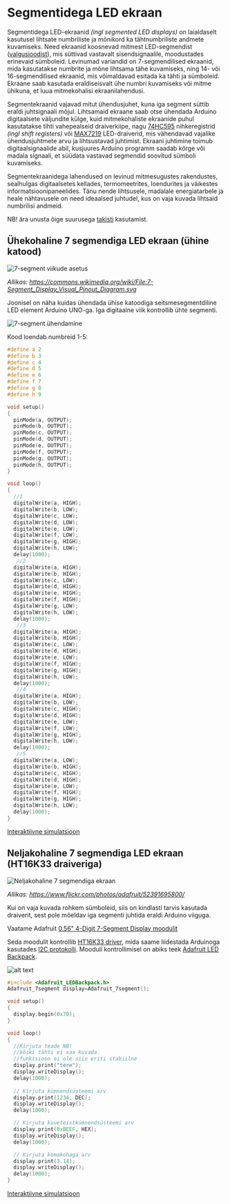 # Segmentidega LED ekraan
Segmentidega LED-ekraanid *(ingl segmented LED displays)* on laialdaselt kasutusel lihtsate numbriliste ja mõnikord ka tähtnumbriliste andmete kuvamiseks. Need ekraanid koosnevad mitmest LED-segmendist ([valgusioodist](https://github.com/nullyks/Arduino-baaselemendid/blob/main/materjalid/2_dioodid.md)), mis süttivad vastavalt sisendsignaalile, moodustades erinevaid sümboleid. Levinumad variandid on 7-segmendilised ekraanid, mida kasutatakse numbrite ja mõne lihtsama tähe kuvamiseks, ning 14- või 16-segmendilised ekraanid, mis võimaldavad esitada ka tähti ja sümboleid. Ekraane saab kasutada eraldiseisvalt ühe numbri kuvamiseks või mitme ühikuna, et luua mitmekohalisi ekraanilahendusi.

Segmentekraanid vajavad mitut ühendusjuhet, kuna iga segment süttib eraldi juhtsignaali mõjul. Lihtsamaid ekraane saab otse ühendada Arduino digitaalsete väljundite külge, kuid mitmekohaliste ekraanide puhul kasutatakse tihti vahepealseid draiverkiipe, nagu [74HC595](https://www.ti.com/lit/ds/symlink/sn74hc595.pdf) nihkeregistrid *(ingl shift registers)* või [MAX7219](https://www.analog.com/media/en/technical-documentation/data-sheets/max7219-max7221.pdf) LED-draiverid, mis vähendavad vajalike ühendusjuhtmete arvu ja lihtsustavad juhtimist. Ekraani juhtimine toimub digitaalsignaalide abil, kusjuures Arduino programm saadab kõrge või madala signaali, et süüdata vastavad segmendid soovitud sümboli kuvamiseks.

Segmentekraanidega lahendused on levinud mitmesugustes rakendustes, sealhulgas digitaalsetes kellades, termomeetrites, loendurites ja väikestes informatsioonipaneelides. Tänu nende lihtsusele, madalale energiatarbele ja heale nähtavusele on need ideaalsed juhtudel, kus on vaja kuvada lihtsaid numbrilisi andmeid. 

NB! ära unusta õige suurusega [takisti](https://github.com/nullyks/Arduino-baaselemendid/blob/main/materjalid/1_takistid.md) kasutamist.

## Ühekohaline 7 segmendiga LED ekraan (ühine katood)
![7-segment viikude asetus](meedia/7-Segment_Display_Visual_Pinout.jpg)

*Allikas: https://commons.wikimedia.org/wiki/File:7-Segment_Display_Visual_Pinout_Diagram.svg*

Joonisel on näha kuidas ühendada ühise katoodiga seitsmesegmentdiline LED element Arduino UNO-ga. Iga digitaalne viik kontrollib ühte segmenti.

![7-segment ühendamine](meedia/7_segment_näide.png)

Kood loendab numbreid 1-5:
~~~cpp
#define a 2
#define b 3
#define c 4
#define d 5
#define e 6
#define f 7
#define g 8
#define h 9

void setup()
{
  pinMode(a, OUTPUT);
  pinMode(b, OUTPUT);
  pinMode(c, OUTPUT);
  pinMode(d, OUTPUT);
  pinMode(e, OUTPUT);
  pinMode(f, OUTPUT);
  pinMode(g, OUTPUT);
  pinMode(h, OUTPUT);
}

void loop()
{
  //1
  digitalWrite(a, HIGH);
  digitalWrite(b, LOW);
  digitalWrite(c, LOW);
  digitalWrite(d, LOW);
  digitalWrite(e, LOW);
  digitalWrite(f, LOW);
  digitalWrite(g, HIGH);
  digitalWrite(h, LOW);
  delay(1000);
   //2
  digitalWrite(a, HIGH);
  digitalWrite(b, HIGH);
  digitalWrite(c, LOW);
  digitalWrite(d, HIGH);
  digitalWrite(e, HIGH);
  digitalWrite(f, HIGH);
  digitalWrite(g, LOW);
  digitalWrite(h, LOW);
  delay(1000);
   //3
  digitalWrite(a, HIGH);
  digitalWrite(b, HIGH);
  digitalWrite(c, LOW);
  digitalWrite(d, HIGH);
  digitalWrite(e, LOW);
  digitalWrite(f, HIGH);
  digitalWrite(g, HIGH);
  digitalWrite(h, LOW);
  delay(1000);
   //4
  digitalWrite(a, HIGH);
  digitalWrite(b, LOW);
  digitalWrite(c, HIGH);
  digitalWrite(d, HIGH);
  digitalWrite(e, LOW);
  digitalWrite(f, LOW);
  digitalWrite(g, HIGH);
  digitalWrite(h, LOW);
  delay(1000);
   //5
  digitalWrite(a, LOW);
  digitalWrite(b, HIGH);
  digitalWrite(c, HIGH);
  digitalWrite(d, HIGH);
  digitalWrite(e, LOW);
  digitalWrite(f, HIGH);
  digitalWrite(g, HIGH);
  digitalWrite(h, LOW);
  delay(1000);
}
~~~

[Interaktiivne simulatsioon](https://www.tinkercad.com/things/91E03JFSJEO-7-segment-led?sharecode=gYLLi06QlWrMUcqER7dSS6QYL_Rao8v4LTf8_T7H8oo)

## Neljakohaline 7 segmendiga LED ekraan (HT16K33 draiveriga)

![Neljakohaline 7 segmendiga ekraan](meedia/ht16k33_7segment_4_digit_led.jpg)

*Allikas: https://www.flickr.com/photos/adafruit/52391695800/*

Kui on vaja kuvada rohkem sümboleid, siis on kindlasti tarvis kasutada draiverit, sest pole mõeldav iga segmenti juhtida eraldi Arduino viiguga.

Vaatame Adafruit [0.56" 4-Digit 7-Segment Display moodulit](https://www.adafruit.com/product/879)

Seda moodulit kontrollib [HT16K33 driver](https://cdn-shop.adafruit.com/datasheets/ht16K33v110.pdf), mida saame liidestada Arduinoga kasutades [I2C protokolli](https://docs.arduino.cc/learn/communication/wire/). Mooduli kontrollimisel on abiks teek [Adafruit LED Backpack](https://github.com/adafruit/Adafruit_LED_Backpack).

![alt text](meedia/7_segment_4_kohta.png)

~~~cpp
#include <Adafruit_LEDBackpack.h>
Adafruit_7segment display=Adafruit_7segment();

void setup()
{
  display.begin(0x70);
}

void loop()
{
  //Kirjuta teade NB! 
  //kõiki tähti ei saa kuvada.
  //funktsioon ei ole siin eriti stabiilne
  display.print("tere");
  display.writeDisplay();
  delay(1000);
  
  // Kirjuta kümnendsüsteemi arv
  display.print(1234, DEC);
  display.writeDisplay();
  delay(1000);

  // Kirjuta kuueteistkümnendsüsteemi arv
  display.print(0xBEEF, HEX);
  display.writeDisplay();
  delay(1000);

  // Kirjuta komakohaga arv 
  display.print(3.14);
  display.writeDisplay();
  delay(1000);
}
~~~

[Interaktiivne simulatsioon](https://www.tinkercad.com/things/7JYy3JXhWHI-7-segment-4-kohta?sharecode=2vuKoJUDrNY0UIeD3pLCykF5lLdVt8vS1vDgLXhdqQ0)